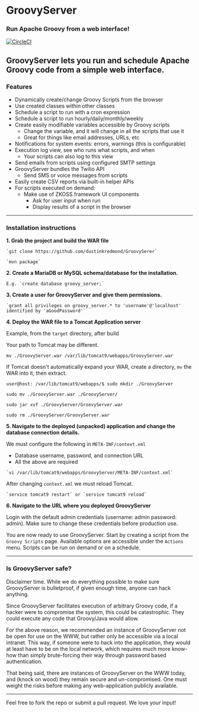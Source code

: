 # GroovyServer
### Run Apache Groovy from a web interface!

[![CircleCI](https://circleci.com/gh/dustinkredmond/GroovyServer.svg?style=svg)](https://circleci.com/gh/dustinkredmond/GroovyServer)

GroovyServer lets you run and schedule Apache Groovy code from
a simple web interface. 
---

### Features

 - Dynamically create/change Groovy Scripts from the browser
 - Use created classes within other classes
 - Schedule a script to run with a cron expression
 - Schedule a script to run hourly/daily/monthly/weekly
 - Create easily modifiable variables accessible by Groovy scripts
   - Change the variable, and it will change in all the scripts that use it
   - Great for things like email addresses, URLs, etc
 - Notifications for system events: errors, warnings (this is configurable)
 - Execution log view, see who runs what scripts, and when
   - Your scripts can also log to this view
 - Send emails from scripts using configured SMTP settings
 - GroovyServer bundles the Twilio API
   - Send SMS or voice messages from scripts
 - Easily create CSV reports via built-in helper APIs
 - For scripts executed on demand:
    - Make use of ZKOSS framework UI components
      - Ask for user input when run
      - Display results of a script in the browser
 
---

### Installation instructions

**1. Grab the project and build the WAR file**

    `git clone https://github.com/dustinkredmond/GroovySerer`
    
    `mvn package`

**2. Create a MariaDB or MySQL schema/database for the installation.** 

    E.g. `create database groovy_server;`

**3. Create a user for GroovyServer and give them permissions.**

    `grant all privileges on groovy_server.* to 'username'@'localhost' identified by 'aGoodPassword'`

**4. Deploy the WAR file to a Tomcat Application server**

   Example, from the `target` directory, after build
   
   Your path to Tomcat may be different.
   
   `mv ./GroovyServer.war /var/lib/tomcat9/webapps/GroovyServer.war`
   
   If Tomcat doesn't automatically expand your WAR,
   create a directory, `mv` the WAR into it, then extract.
   
   `user@host: /var/lib/tomcat9/webapps/$ sudo mkdir ./GroovyServer`
   
   `sudo mv ./GroovyServer.war ./GroovyServer/`
   
   `sudo jar xvf ./GroovyServer/GroovyServer.war`
   
   `sudo rm ./GroovyServer/GroovyServer.war`

**5. Navigate to the deployed (unpacked) application and change the database connection details.**

   We must configure the following in `META-INF/context.xml`
   
   - Database username, password, and connection URL
   - All the above are required
      
    `vi /var/lib/tomcat9/webapps/GroovyServer/META-INF/context.xml`
    
   After changing `context.xml` we must reload Tomcat.
    
    `service tomcat9 restart` or `service tomcat9 reload`
    
**6. Navigate to the URL where you deployed GroovyServer**

   Login with the default admin credentials (username: admin password: admin).
   Make sure to change these credentials before production use.

   You are now ready to use GroovyServer. Start by creating
   a script from the `Groovy Scripts` page. Available options
   are accessible under the `Actions` menu. Scripts can be 
   run on demand or on a schedule.

---

### Is GroovyServer safe?

Disclaimer time. While we do everything possible to make sure GroovyServer is 
bulletproof, if given enough time, anyone can hack anything.

Since GroovyServer facilitates execution of arbitrary Groovy code, if a hacker
were to compromise the system, this could be catastrophic. They could execute
any code that Groovy/Java would allow.

For the above reason, we recommended an instance of GroovyServer not
be open for use on the WWW, but rather only be accessible via a local intranet.
This way, if someone were to hack into the application, they would at least have
to be on the local network, which requires much more know-how than simply brute-forcing
their way through password based authentication.

That being said, there are instances of GroovyServer on the WWW today, and
(knock on wood) they remain secure and un-compromised. One must weight the 
risks before making any web-application publicly available.

---

Feel free to fork the repo or submit a pull request. We love your input!

